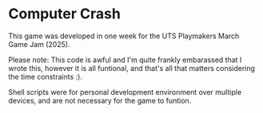 # Computer Crash

This game was developed in one week for the UTS Playmakers March Game Jam (2025).

Please note: This code is awful and I'm quite frankly embarassed that I wrote this, however it is all funtional, and that's all that matters considering the time constraints :).

Shell scripts were for personal development environment over multiple devices, and are not necessary for the game to funtion.
